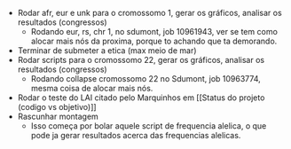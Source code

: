 - Rodar afr, eur e unk para o cromossomo 1, gerar os gráficos, analisar os resultados (congressos)
	- Rodando eur, rs, chr 1, no sdumont, job 10961943, ver se tem como alocar mais nós da proxima, porque to achando que ta demorando.
- Terminar de submeter a etica (max meio de mar)
- Rodar scripts para o cromossomo 22, gerar os gráficos, analisar os resultados (congressos)
	- Rodando collapse cromossomo 22 no Sdumont, job 10963774, mesma coisa de alocar mais nós. 
- Rodar o teste do LAI citado pelo Marquinhos em [[Status do projeto (codigo vs objetivo)]]
- Rascunhar montagem
	- Isso começa por bolar aquele script de frequencia alelica, o que pode ja gerar resultados acerca das frequencias alelicas.